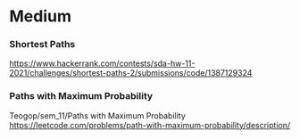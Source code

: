 # Medium

### Shortest Paths
https://www.hackerrank.com/contests/sda-hw-11-2021/challenges/shortest-paths-2/submissions/code/1387129324

### Paths with Maximum Probability
Teogop/sem_11/Paths with Maximum Probability
https://leetcode.com/problems/path-with-maximum-probability/description/
